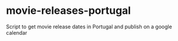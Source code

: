 # movie-releases-portugal
Script to get movie release dates in Portugal and publish on a google calendar
